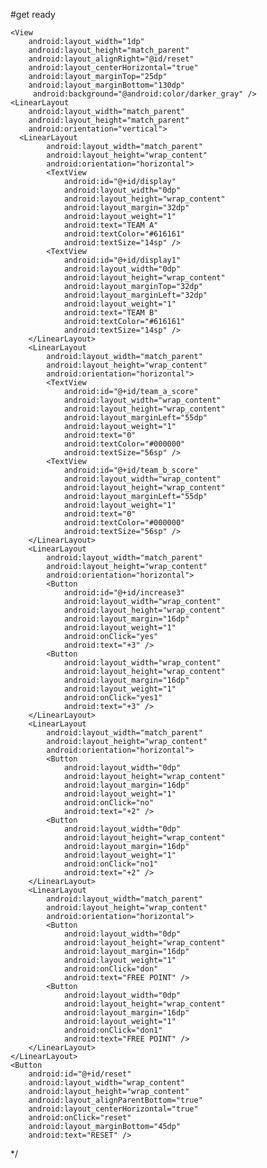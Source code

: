 #get ready



<RelativeLayout xmlns:android="http://schemas.android.com/apk/res/android"
    xmlns:tools="http://schemas.android.com/tools"
    android:layout_width="wrap_content"
    android:layout_height="match_parent"
    tools:context="MainActivity">
    
    <View
        android:layout_width="1dp"
        android:layout_height="match_parent"
        android:layout_alignRight="@id/reset"
        android:layout_centerHorizontal="true"
        android:layout_marginTop="25dp"
        android:layout_marginBottom="130dp"
         android:background="@android:color/darker_gray" />
    <LinearLayout
        android:layout_width="match_parent"
        android:layout_height="match_parent"
        android:orientation="vertical">
      <LinearLayout
            android:layout_width="match_parent"
            android:layout_height="wrap_content"
            android:orientation="horizontal">
            <TextView
                android:id="@+id/display"
                android:layout_width="0dp"
                android:layout_height="wrap_content"
                android:layout_margin="32dp"
                android:layout_weight="1"
                android:text="TEAM A"
                android:textColor="#616161"
                android:textSize="14sp" />
            <TextView
                android:id="@+id/display1"
                android:layout_width="0dp"
                android:layout_height="wrap_content"
                android:layout_marginTop="32dp"
                android:layout_marginLeft="32dp"
                android:layout_weight="1"
                android:text="TEAM B"
                android:textColor="#616161"
                android:textSize="14sp" />
        </LinearLayout>
        <LinearLayout
            android:layout_width="match_parent"
            android:layout_height="wrap_content"
            android:orientation="horizontal">
            <TextView
                android:id="@+id/team_a_score"
                android:layout_width="wrap_content"
                android:layout_height="wrap_content"
                android:layout_marginLeft="55dp"
                android:layout_weight="1"
                android:text="0"
                android:textColor="#000000"
                android:textSize="56sp" />
            <TextView
                android:id="@+id/team_b_score"
                android:layout_width="wrap_content"
                android:layout_height="wrap_content"
                android:layout_marginLeft="55dp"
                android:layout_weight="1"
                android:text="0"
                android:textColor="#000000"
                android:textSize="56sp" />
        </LinearLayout>
        <LinearLayout
            android:layout_width="match_parent"
            android:layout_height="wrap_content"
            android:orientation="horizontal">
            <Button
                android:id="@+id/increase3"
                android:layout_width="wrap_content"
                android:layout_height="wrap_content"
                android:layout_margin="16dp"
                android:layout_weight="1"
                android:onClick="yes"
                android:text="+3" />
            <Button
                android:layout_width="wrap_content"
                android:layout_height="wrap_content"
                android:layout_margin="16dp"
                android:layout_weight="1"
                android:onClick="yes1"
                android:text="+3" />
        </LinearLayout>
        <LinearLayout
            android:layout_width="match_parent"
            android:layout_height="wrap_content"
            android:orientation="horizontal">
            <Button
                android:layout_width="0dp"
                android:layout_height="wrap_content"
                android:layout_margin="16dp"
                android:layout_weight="1"
                android:onClick="no"
                android:text="+2" />
            <Button
                android:layout_width="0dp"
                android:layout_height="wrap_content"
                android:layout_margin="16dp"
                android:layout_weight="1"
                android:onClick="no1"
                android:text="+2" />
        </LinearLayout>
        <LinearLayout
            android:layout_width="match_parent"
            android:layout_height="wrap_content"
            android:orientation="horizontal">
            <Button
                android:layout_width="0dp"
                android:layout_height="wrap_content"
                android:layout_margin="16dp"
                android:layout_weight="1"
                android:onClick="don"
                android:text="FREE POINT" />
            <Button
                android:layout_width="0dp"
                android:layout_height="wrap_content"
                android:layout_margin="16dp"
                android:layout_weight="1"
                android:onClick="don1"
                android:text="FREE POINT" />
        </LinearLayout>
    </LinearLayout>
    <Button
        android:id="@+id/reset"
        android:layout_width="wrap_content"
        android:layout_height="wrap_content"
        android:layout_alignParentBottom="true"
        android:layout_centerHorizontal="true"
        android:onClick="reset"
        android:layout_marginBottom="45dp"
        android:text="RESET" />
</RelativeLayout>*/
